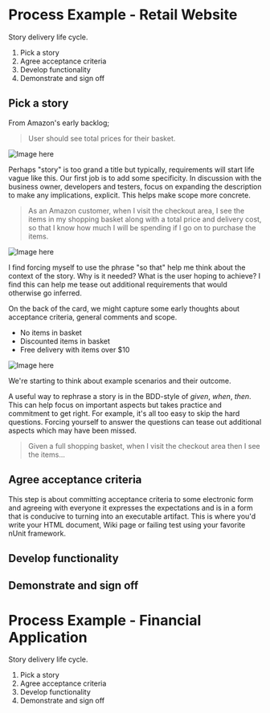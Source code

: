 # Process Example - Retail Website

Story delivery life cycle.

1. Pick a story
1. Agree acceptance criteria
1. Develop functionality
1. Demonstrate and sign off

## Pick a story

From Amazon's early backlog;

> User should see total prices for their basket.

![Image here](missing.png)

Perhaps "story" is too grand a title but typically, requirements will start life vague like this. Our first job is to add some specificity. In discussion with the business owner, developers and testers, focus on expanding the description to make any implications, explicit. This helps make scope more concrete.

> As an Amazon customer, when I visit the checkout area, I see the items in my shopping basket along with a total price and delivery cost, so that I know how much I will be spending if I go on to purchase the items.

![Image here](missing.png)

I find forcing myself to use the phrase "so that" help me think about the context of the story. Why is it needed? What is the user hoping to achieve? I find this can help me tease out additional requirements that would otherwise go inferred.

On the back of the card, we might capture some early thoughts about acceptance criteria, general comments and scope.

- No items in basket
- Discounted items in basket
- Free delivery with items over $10

![Image here](missing.png)

We're starting to think about example scenarios and their outcome.


A useful way to rephrase a story is in the BDD-style of _given_, _when_, _then_. This can help focus on important aspects but takes practice and commitment to get right. For example, it's all too easy to skip the hard questions. Forcing yourself to answer the questions can tease out additional aspects which may have been missed.

> Given a full shopping basket, when I visit the checkout area then I see the items...


## Agree acceptance criteria

This step is about committing acceptance criteria to some electronic form and agreeing with everyone it expresses the expectations and is in a form that is conducive to turning into an executable artifact. This is where you'd write your HTML document, Wiki page or failing test using your favorite nUnit framework.

## Develop functionality

## Demonstrate and sign off



# Process Example - Financial Application

Story delivery life cycle.

1. Pick a story
1. Agree acceptance criteria
1. Develop functionality
1. Demonstrate and sign off
